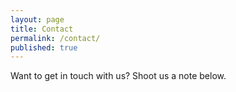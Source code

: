 ```yaml
---
layout: page
title: Contact
permalink: /contact/
published: true
---
```

Want to get in touch with us? Shoot us a note below.
